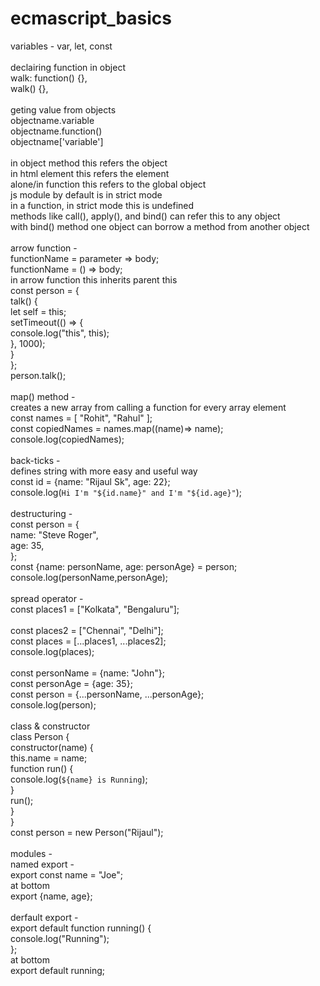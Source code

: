 # ecmascript_basics
variables - var, let, const</br>
</br>
declairing function in object</br>
walk: function() {},</br>
walk() {},</br>
</br>
geting value from objects</br>
objectname.variable</br>
objectname.function()</br>
objectname['variable']</br>
</br>
in object method this refers the object</br>
in html element this refers the element</br>
alone/in function this refers to the global object</br>
js module by default is in strict mode</br>
in a function, in strict mode this is undefined</br>
methods like call(), apply(), and bind() can refer this to any object</br>
with bind() method one object can borrow a method from another object</br>
</br>
arrow function -</br>
functionName = parameter => body;</br>
functionName = () => body;</br>
in arrow function this inherits parent this</br>
const person = {</br>
    talk() {</br>
        let self = this;</br>
        setTimeout(() => {</br>
            console.log("this", this);</br>
        }, 1000);</br>
    }</br>
};</br>
person.talk();</br>
</br>
map() method -</br>
creates a new array from calling a function for every array element</br>
const names  = [ "Rohit", "Rahul" ];</br>
const copiedNames = names.map((name)=> name);</br>
console.log(copiedNames);</br>
</br>
back-ticks -</br>
defines string with more easy and useful way</br>
const id = {name: "Rijaul Sk", age: 22};</br>
console.log(`Hi I'm "${id.name}" and I'm "${id.age}"`);</br>
</br>
destructuring -</br>
const person = {</br>
    name: "Steve Roger",</br>
    age: 35,</br>
};</br>
const {name: personName, age: personAge} = person;</br>
console.log(personName,personAge);</br>
</br>
spread operator -</br>
const places1 = ["Kolkata", "Bengaluru"];</br></br>
const places2 = ["Chennai", "Delhi"];</br>
const places = [...places1, ...places2];</br>
console.log(places);</br>
</br>
const personName = {name: "John"};</br>
const personAge = {age: 35};</br>
const person = {...personName, ...personAge};</br>
console.log(person);</br>
</br>
class & constructor</br>
class Person {</br>
    constructor(name) {</br>
        this.name = name;</br>
        function run() {</br>
            console.log(`${name} is Running`);</br>
        }</br>
        run();</br>
    }</br>
}</br>
const person = new Person("Rijaul");</br>
</br>
modules -</br>
named export -</br>
export const name = "Joe";</br>
at bottom</br>
export {name, age};</br>
</br>
derfault export -</br>
export default function running() {</br>
console.log("Running");</br>
};</br>
at bottom</br>
export default running;</br>
